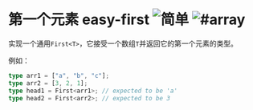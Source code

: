 <h1>第一个元素 easy-first
<img src="https://img.shields.io/badge/-%E7%AE%80%E5%8D%95-7aad0c" alt="简单"/> <img src="https://img.shields.io/badge/-%23array-999" alt="#array"/></h1>

实现一个通用`First<T>`，它接受一个数组`T`并返回它的第一个元素的类型。

例如：

```ts
type arr1 = ["a", "b", "c"];
type arr2 = [3, 2, 1];
type head1 = First<arr1>; // expected to be 'a'
type head2 = First<arr2>; // expected to be 3
```
